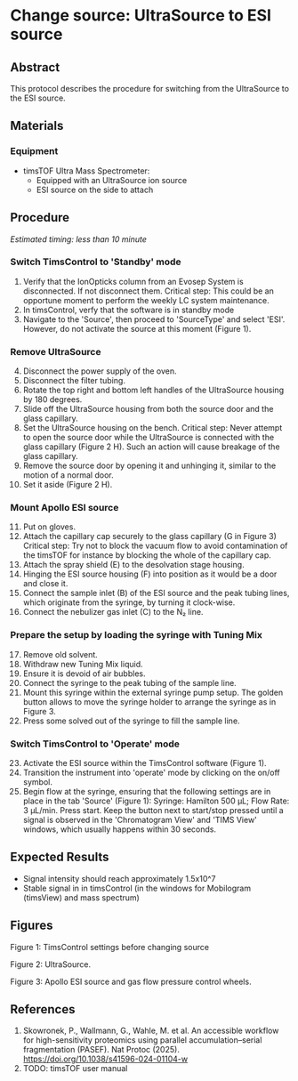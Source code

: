 # Change source: UltraSource to ESI source


## Abstract
This protocol describes the procedure for switching from the UltraSource to the ESI source.


## Materials

### Equipment
- timsTOF Ultra Mass Spectrometer:
  - Equipped with an UltraSource ion source
  - ESI source on the side to attach


## Procedure
*Estimated timing: less than 10 minute*

### Switch TimsControl to 'Standby' mode
1. Verify that the IonOpticks column from an Evosep System is disconnected. If not disconnect them.
   Critical step: This could be an opportune moment to perform the weekly LC system maintenance.
2. In timsControl, verfy that the software is in standby mode
3. Navigate to the 'Source', then proceed to 'SourceType' and select 'ESI'. However, do not activate the source at this moment (Figure 1).

### Remove UltraSource
4. Disconnect the power supply of the oven.
5. Disconnect the filter tubing.
6. Rotate the top right and bottom left handles of the UltraSource housing by 180 degrees.
7. Slide off the UltraSource housing from both the source door and the glass capillary.
8. Set the UltraSource housing on the bench.
   Critical step: Never attempt to open the source door while the UltraSource is connected with the glass capillary (Figure 2 H). Such an action will cause breakage of the glass capillary.
9. Remove the source door by opening it and unhinging it, similar to the motion of a normal door.
10. Set it aside (Figure 2 H).

### Mount Apollo ESI source
11. Put on gloves.
12. Attach the capillary cap securely to the glass capillary (G in Figure 3) 
   Critical step: Try not to block the vacuum flow to avoid contamination of the timsTOF for instance by blocking the whole of the capillary cap.
13. Attach the spray shield (E) to the desolvation stage housing.
14. Hinging the ESI source housing (F) into position as it would be a door and close it.
15. Connect the sample inlet (B) of the ESI source and the peak tubing lines, which originate from the syringe, by turning it clock-wise.
16. Connect the nebulizer gas inlet (C) to the N₂ line.

### Prepare the setup by loading the syringe with Tuning Mix
17. Remove old solvent.
18. Withdraw new Tuning Mix liquid.
19. Ensure it is devoid of air bubbles.
20. Connect the syringe to the peak tubing of the sample line.
21. Mount this syringe within the external syringe pump setup. The golden button allows to move the syringe holder to arrange the syringe as in Figure 3.
22. Press some solved out of the syringe to fill the sample line.

### Switch TimsControl to 'Operate' mode
23. Activate the ESI source within the TimsControl software (Figure 1).
24. Transition the instrument into 'operate' mode by clicking on the on/off symbol.
25. Begin flow at the syringe, ensuring that the following settings are in place in the tab 'Source' (Figure 1): Syringe: Hamilton 500 µL; Flow Rate: 3 µL/min. Press start. Keep the button next to start/stop pressed until a signal is observed in the 'Chromatogram View' and 'TIMS View' windows, which usually happens within 30 seconds.

## Expected Results
- Signal intensity should reach approximately 1.5x10^7
- Stable signal in in timsControl (in the windows for Mobilogram (timsView) and mass spectrum)

## Figures
Figure 1: TimsControl settings before changing source

Figure 2: UltraSource.

Figure 3: Apollo ESI source and gas flow pressure control wheels.

## References
1. Skowronek, P., Wallmann, G., Wahle, M. et al. An accessible workflow for high-sensitivity proteomics using parallel accumulation–serial fragmentation (PASEF). Nat Protoc (2025). https://doi.org/10.1038/s41596-024-01104-w
2. TODO: timsTOF user manual
